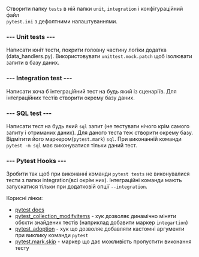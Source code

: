 Створити папку `tests` в ній папки `unit`, `integration` і конфігураційний файл \
`pytest.ini` з дефолтними налаштуваннями.


### --- Unit tests ---
Написати юніт тести, покрити головну частину логіки додатка (data_handlers.py).
Використовувати `unittest.mock.patch` щоб ізолювати запити в базу даних.

### --- Integration test ---
Написати хоча б інтеграційний тест на будь який із сценаріїв.
Для інтеграційних тестів створити окрему базу даних.


### --- SQL test ---
Написати тест на будь який `sql` запит (не тестувати нічого крім самого запиту і отриманих даних).
Для даного теста теж створити окрему базу. Відмітити його маркером(`pytest.mark`) `sql`.
При виконанній команди `pytest -m sql` має виконуватися тільки даний тест.

### --- Pytest Hooks ---
Зробити так щоб при виконанні команди
`pytest tests` не виконувалися тести з папки integration(всі окрім них).
Інтеграційні команди мають запускатися тільки при  додатковій опції `--integration`.

Корисні лінки:
* [pytest docs](https://docs.pytest.org/en/6.2.x/reference.html)
* [pytest_collection_modifyitems](https://docs.pytest.org/en/6.2.x/reference.html#pytest.hookspec.pytest_collection_modifyitems) - хук дозволяє динамічно міняти обєкти знайдених тестів
(наприклад добавити маркер `integartion`)
* [pytest_adoption](https://docs.pytest.org/en/6.2.x/reference.html#pytest.hookspec.pytest_addoption) - хук що дозволяє добавляти кастомні аргументи при виклику команди `pytest`
* [pytest.mark.skip](https://docs.pytest.org/en/6.2.x/reference.html#pytest.skip) - маркер що дає можливість пропустити виконання тесту
